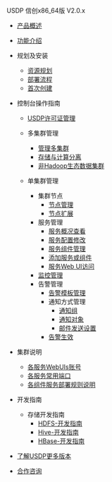 <div class="sidebar_title icon_"> USDP 信创x86_64版 V2.0.x</div>   



* [产品概述](usdpdc/xc_x86_2.1.x/README)
* [功能介绍](usdpdc/xc_x86_2.1.x/release_notes)
* 规划及安装
  * [资源规划](usdpdc/xc_x86_2.1.x/plan&create/deploy_plan)
  * [部署流程](usdpdc/xc_x86_2.1.x/plan&create/install_v2)
  * [首次创建](usdpdc/xc_x86_2.1.x/plan&create/first_create)
* 控制台操作指南
  * [USDP许可证管理](usdpdc/xc_x86_2.1.x/license/license)
  * 多集群管理
  
    * [管理多集群](usdpdc/xc_x86_2.1.x/clusters/clusters)
    * [存储与计算分离](usdpdc/xc_x86_2.1.x/clusters/clusters_separation)
    * [非Hadoop生态数据集群](usdpdc/xc_x86_2.1.x/clusters/clusters_others)
  * 单集群管理
    * 集群节点
      * [节点管理](usdpdc/guide_v2/node)
      * [节点扩展](usdpdc/guide_v2/node_add_v2.1)
    * 服务管理
      * [服务概况查看](usdpdc/guide_v2/service_state)
      * [服务配置修改](usdpdc/guide_v2/service_config)
      * [服务组件管理](usdpdc/guide_v2/service_component)
      * [添加服务或组件](usdpdc/guide_v2/service_extension)
      * [服务Web UI访问](usdpdc/guide_v2/service_web)
    * [监控管理](usdpdc/guide_v2/monitor)
    * 告警管理
      * [告警模板管理](usdpdc/guide_v2/alarmTemplate)
      * 通知方式管理
        * [通知组](usdpdc/guide_v2/alarmInform_group)
        * [通知对象](usdpdc/guide_v2/alarmInform_object)
        * [邮件发送设置](usdpdc/guide_v2/alarmInform_email)
      * [告警生效](usdpdc/guide_v2/alarmTemplate_work)
* 集群说明
  * [各服务WebUIs账号](usdpdc/xc_x86_2.1.x/cluster_notes/login)
  * [各服务常用端口](usdpdc/xc_x86_2.1.x/cluster_notes/ports)
  * [各组件服务部署规则说明](usdpdc/xc_x86_2.1.x/cluster_notes/rule)
* 开发指南
  * 存储开发指南
    * [HDFS-开发指南](usdpdc/developer/hdfs)
    * [Hive-开发指南](usdpdc/developer/hive)
    * [HBase-开发指南](usdpdc/developer/hbase)
  
* [了解USDP更多版本](usdpdc/component/version)
* [合作咨询](https://spt.ucloud.cn/30001)

